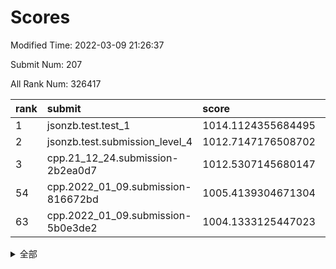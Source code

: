 # Scores

Modified Time: 2022-03-09 21:26:37

Submit Num: 207

All Rank Num: 326417

| rank |               submit               |       score        |       sigma        | pk_num |
| :--- | :--------------------------------- | :----------------- | :----------------- | :----- |
| 1    | jsonzb.test.test_1                 | 1014.1124355684495 | 0.8032147264111574 | 6309   |
| 2    | jsonzb.test.submission_level_4     | 1012.7147176508702 | 0.7777791646733822 | 6308   |
| 3    | cpp.21_12_24.submission-2b2ea0d7   | 1012.5307145680147 | 0.8066463818706137 | 6311   |
| 54   | cpp.2022_01_09.submission-816672bd | 1005.4139304671304 | 0.7159549971798939 | 6307   |
| 63   | cpp.2022_01_09.submission-5b0e3de2 | 1004.1333125447023 | 0.7138263535096591 | 6303   |


<details>
<summary>全部</summary>

| rank |                 submit                 |       score        |       sigma        | pk_num |
| :--- | :------------------------------------- | :----------------- | :----------------- | :----- |
| 1    | jsonzb.test.test_1                     | 1014.1124355684495 | 0.8032147264111574 | 6309   |
| 2    | jsonzb.test.submission_level_4         | 1012.7147176508702 | 0.7777791646733822 | 6308   |
| 3    | cpp.21_12_24.submission-2b2ea0d7       | 1012.5307145680147 | 0.8066463818706137 | 6311   |
| 4    | gobigger.level_3.submission_level_3_33 | 1012.3201690982634 | 0.7910588314696241 | 6310   |
| 5    | gobigger.level_3.submission_level_3_41 | 1012.112888206545  | 0.758427492092927  | 6308   |
| 6    | gobigger.level_3.submission_level_3_14 | 1011.9451678455863 | 0.7578506974918333 | 6305   |
| 7    | gobigger.level_3.submission_level_3_28 | 1011.4064959114115 | 0.7791509565432055 | 6305   |
| 8    | gobigger.level_3.submission_level_3_11 | 1011.2199838978379 | 0.7562229643016752 | 6304   |
| 9    | gobigger.level_3.submission_level_3_5  | 1010.923120793452  | 0.7664583121828547 | 6304   |
| 10   | gobigger.level_3.submission_level_3_15 | 1010.8128427597622 | 0.7763145622028154 | 6307   |
| 11   | gobigger.level_3.submission_level_3_36 | 1010.7231017889471 | 0.7471731855441653 | 6302   |
| 12   | gobigger.level_3.submission_level_3_16 | 1010.7044312156734 | 0.7327643287816721 | 6306   |
| 13   | gobigger.level_3.submission_level_3_24 | 1010.531684933095  | 0.7488523952980806 | 6307   |
| 14   | gobigger.level_3.submission_level_3_46 | 1010.5239388896255 | 0.7646494784572817 | 6306   |
| 15   | gobigger.level_3.submission_level_3_49 | 1010.5235328853199 | 0.7684584687765802 | 6307   |
| 16   | gobigger.level_3.submission_level_3_20 | 1010.5012013482873 | 0.7855940069349173 | 6308   |
| 17   | gobigger.level_3.submission_level_3_6  | 1010.3518682899794 | 0.7346545299579815 | 6310   |
| 18   | gobigger.level_3.submission_level_3_44 | 1010.329087904377  | 0.7699418773237185 | 6309   |
| 19   | gobigger.level_3.submission_level_3_2  | 1010.3188012579774 | 0.8024860908220138 | 6310   |
| 20   | gobigger.level_3.submission_level_3_42 | 1010.1504936481017 | 0.7617429592175738 | 6307   |
| 21   | gobigger.level_3.submission_level_3_37 | 1010.121056809336  | 0.7552125521819785 | 6309   |
| 22   | gobigger.level_3.submission_level_3_8  | 1010.0997082129804 | 0.7565615449378505 | 6305   |
| 23   | gobigger.level_3.submission_level_3_25 | 1010.0941096576865 | 0.75019965635361   | 6313   |
| 24   | gobigger.level_3.submission_level_3_30 | 1010.0928900393553 | 0.7636140111837577 | 6310   |
| 25   | gobigger.level_3.submission_level_3_27 | 1010.0701714447986 | 0.7457057583387114 | 6309   |
| 26   | gobigger.level_3.submission_level_3_48 | 1010.0376343251596 | 0.7527752641836624 | 6307   |
| 27   | gobigger.level_3.submission_level_3_43 | 1010.0277679579771 | 0.7410160868797222 | 6309   |
| 28   | gobigger.level_3.submission_level_3_10 | 1009.9788813716499 | 0.7670118882625966 | 6304   |
| 29   | gobigger.level_3.submission_level_3_1  | 1009.9330183971426 | 0.773873351136007  | 6298   |
| 30   | gobigger.level_3.submission_level_3_12 | 1009.8881050350277 | 0.748295926511377  | 6312   |
| 31   | gobigger.level_3.submission_level_3_40 | 1009.8738062303385 | 0.7559424473672348 | 6305   |
| 32   | gobigger.level_3.submission_level_3_17 | 1009.8644858319278 | 0.7408351027344479 | 6308   |
| 33   | gobigger.level_3.submission_level_3_7  | 1009.8087278333701 | 0.7466057413785271 | 6307   |
| 34   | gobigger.level_3.submission_level_3_0  | 1009.7794065058789 | 0.7569666274268784 | 6312   |
| 35   | gobigger.level_3.submission_level_3_29 | 1009.694543321104  | 0.7645935350983345 | 6306   |
| 36   | gobigger.level_3.submission_level_3_26 | 1009.4812682399422 | 0.7514403179298218 | 6310   |
| 37   | gobigger.level_3.submission_level_3_9  | 1009.4473452325972 | 0.733307168222016  | 6306   |
| 38   | gobigger.level_3.submission_level_3_21 | 1009.2750660879377 | 0.7388362854601254 | 6304   |
| 39   | gobigger.level_3.submission_level_3_19 | 1009.2548978631062 | 0.7519795687101257 | 6306   |
| 40   | gobigger.level_3.submission_level_3_13 | 1009.2210029336229 | 0.7411519354633519 | 6304   |
| 41   | gobigger.level_3.submission_level_3_22 | 1009.0952837656847 | 0.7658241689703389 | 6301   |
| 42   | gobigger.level_3.submission_level_3_23 | 1009.0627569061273 | 0.7594051352257974 | 6307   |
| 43   | gobigger.level_3.submission_level_3_35 | 1009.0602247588577 | 0.7379481867063785 | 6306   |
| 44   | gobigger.level_3.submission_level_3_34 | 1009.0142560371005 | 0.7178286907013794 | 6312   |
| 45   | gobigger.level_3.submission_level_3_32 | 1008.9919862854265 | 0.7533173828116484 | 6310   |
| 46   | gobigger.level_3.submission_level_3_3  | 1008.854983367018  | 0.7526401537077755 | 6309   |
| 47   | gobigger.level_3.submission_level_3_39 | 1008.7907479628249 | 0.7446584514402805 | 6314   |
| 48   | gobigger.level_3.submission_level_3_45 | 1008.5779469650751 | 0.7468160707684558 | 6307   |
| 49   | gobigger.level_3.submission_level_3_47 | 1008.42291593803   | 0.7487622754226501 | 6311   |
| 50   | gobigger.level_3.submission_level_3_31 | 1008.1885184282462 | 0.7620718491363603 | 6310   |
| 51   | gobigger.level_3.submission_level_3_18 | 1008.0881629303002 | 0.7430110866666249 | 6307   |
| 52   | gobigger.level_3.submission_level_3_38 | 1007.9508252646841 | 0.7529595169504036 | 6307   |
| 53   | gobigger.level_3.submission_level_3_4  | 1007.803738246473  | 0.7365860433184107 | 6306   |
| 54   | cpp.2022_01_09.submission-816672bd     | 1005.4139304671304 | 0.7159549971798939 | 6307   |
| 55   | gobigger.level_1.submission_level_1_46 | 1005.2442937003898 | 0.7171980619688788 | 6304   |
| 56   | gobigger.level_1.submission_level_1_20 | 1004.7350791635123 | 0.7282397537662825 | 6307   |
| 57   | gobigger.level_1.submission_level_1_29 | 1004.6645228686809 | 0.7110189185845059 | 6305   |
| 58   | gobigger.level_1.submission_level_1_19 | 1004.6154054019742 | 0.731376219418232  | 6311   |
| 59   | gobigger.level_1.submission_level_1_7  | 1004.4912597460102 | 0.7142087948581883 | 6309   |
| 60   | gobigger.level_1.submission_level_1_49 | 1004.3107355070541 | 0.7174347364791458 | 6314   |
| 61   | gobigger.level_1.submission_level_1_10 | 1004.2566929014154 | 0.7210870281007523 | 6311   |
| 62   | gobigger.level_1.submission_level_1_47 | 1004.2213348832147 | 0.715856526673274  | 6303   |
| 63   | cpp.2022_01_09.submission-5b0e3de2     | 1004.1333125447023 | 0.7138263535096591 | 6303   |
| 64   | gobigger.level_1.submission_level_1_1  | 1004.0737470077282 | 0.7165986277057261 | 6312   |
| 65   | gobigger.level_1.submission_level_1_28 | 1004.0451917998524 | 0.7154814673875699 | 6308   |
| 66   | gobigger.level_1.submission_level_1_35 | 1004.0175327849756 | 0.7125781245658556 | 6310   |
| 67   | gobigger.level_1.submission_level_1_12 | 1004.0001451560498 | 0.7130119616497232 | 6303   |
| 68   | gobigger.level_1.submission_level_1_39 | 1003.986491823075  | 0.7273349758928269 | 6306   |
| 69   | gobigger.level_1.submission_level_1_4  | 1003.7978632800476 | 0.7279819937921613 | 6309   |
| 70   | gobigger.level_1.submission_level_1_43 | 1003.7820489346993 | 0.711436417187455  | 6303   |
| 71   | gobigger.level_1.submission_level_1_27 | 1003.6772083700898 | 0.7254065476121451 | 6308   |
| 72   | gobigger.level_1.submission_level_1_13 | 1003.6717021670623 | 0.7083432940665241 | 6307   |
| 73   | gobigger.level_1.submission_level_1_23 | 1003.6610133961082 | 0.7142765652811875 | 6304   |
| 74   | gobigger.level_1.submission_level_1_16 | 1003.6532327275537 | 0.7122707026376759 | 6307   |
| 75   | gobigger.level_1.submission_level_1_31 | 1003.5890298035042 | 0.7052539338847392 | 6312   |
| 76   | gobigger.level_1.submission_level_1_41 | 1003.5098242307312 | 0.7141667554620027 | 6309   |
| 77   | gobigger.level_1.submission_level_1_17 | 1003.4936636528755 | 0.6996175206715304 | 6313   |
| 78   | gobigger.level_1.submission_level_1_37 | 1003.3686324710349 | 0.7230137340625473 | 6309   |
| 79   | gobigger.level_1.submission_level_1_42 | 1003.2762745810282 | 0.7177185409266565 | 6306   |
| 80   | gobigger.level_1.submission_level_1_45 | 1003.2513316663213 | 0.7190022805531433 | 6307   |
| 81   | gobigger.level_1.submission_level_1_25 | 1003.2061932166049 | 0.7136379549552669 | 6309   |
| 82   | gobigger.level_1.submission_level_1_38 | 1003.1794904666242 | 0.7181811913523548 | 6304   |
| 83   | gobigger.level_1.submission_level_1_6  | 1003.1379010843098 | 0.7107555620224796 | 6312   |
| 84   | gobigger.level_1.submission_level_1_18 | 1003.1181343339852 | 0.716556268576178  | 6312   |
| 85   | gobigger.level_1.submission_level_1_2  | 1003.0754486855103 | 0.718744467388453  | 6305   |
| 86   | gobigger.level_1.submission_level_1_48 | 1003.0731467266862 | 0.7115306815197883 | 6310   |
| 87   | gobigger.level_1.submission_level_1_5  | 1003.0594045686579 | 0.7106549823898842 | 6308   |
| 88   | gobigger.level_1.submission_level_1_36 | 1003.0005607584712 | 0.7057720919085443 | 6304   |
| 89   | gobigger.level_1.submission_level_1_9  | 1002.9920937333683 | 0.7146209713284186 | 6311   |
| 90   | gobigger.level_1.submission_level_1_11 | 1002.97025682491   | 0.7160638356180163 | 6314   |
| 91   | gobigger.level_1.submission_level_1_30 | 1002.9598490607139 | 0.7116941132807628 | 6306   |
| 92   | gobigger.level_1.submission_level_1_24 | 1002.9174153249235 | 0.7338505145518159 | 6307   |
| 93   | gobigger.level_1.submission_level_1_0  | 1002.8298529997289 | 0.7051275314775184 | 6305   |
| 94   | gobigger.level_1.submission_level_1_34 | 1002.7751316384657 | 0.7200428908313816 | 6311   |
| 95   | gobigger.level_1.submission_level_1_40 | 1002.7508422968982 | 0.7106115321770787 | 6303   |
| 96   | gobigger.level_1.submission_level_1_22 | 1002.4773082249617 | 0.7117404091929693 | 6310   |
| 97   | gobigger.level_1.submission_level_1_21 | 1002.4188479638038 | 0.7135421746357835 | 6310   |
| 98   | gobigger.level_1.submission_level_1_15 | 1002.4142709932873 | 0.7163315192688269 | 6301   |
| 99   | gobigger.level_1.submission_level_1_3  | 1002.304332968389  | 0.7022004750643328 | 6307   |
| 100  | gobigger.level_1.submission_level_1_33 | 1002.286279480214  | 0.7225970380231603 | 6306   |
| 101  | gobigger.level_1.submission_level_1_44 | 1002.2465207331117 | 0.7044621619059551 | 6307   |
| 102  | gobigger.level_1.submission_level_1_32 | 1002.1179472378636 | 0.7128266278843932 | 6308   |
| 103  | gobigger.level_1.submission_level_1_8  | 1001.884422606144  | 0.7109625934097968 | 6310   |
| 104  | gobigger.level_1.submission_level_1_14 | 1001.4816217617139 | 0.7049663877487456 | 6305   |
| 105  | gobigger.level_1.submission_level_1_26 | 1001.4419963995668 | 0.7120030711818522 | 6306   |
| 106  | gobigger.random.submission_random_28   | 998.1670670402473  | 0.7087730984824039 | 6309   |
| 107  | gobigger.random.submission_random_29   | 997.8616065036492  | 0.6977026796133327 | 6304   |
| 108  | gobigger.random.submission_random_45   | 997.27552576015    | 0.7002254339878764 | 6308   |
| 109  | gobigger.random.submission_random_23   | 997.2155837785336  | 0.7150328295339453 | 6303   |
| 110  | gobigger.random.submission_random_19   | 997.1955884266094  | 0.7151309974558082 | 6309   |
| 111  | gobigger.random.submission_random_39   | 997.1753984222664  | 0.7083526422529829 | 6306   |
| 112  | gobigger.random.submission_random_5    | 997.1628026759928  | 0.7150339703736807 | 6312   |
| 113  | gobigger.random.submission_random_46   | 996.8886770453902  | 0.7091944753340033 | 6311   |
| 114  | gobigger.random.submission_random_16   | 996.8150287176363  | 0.7068787234262712 | 6313   |
| 115  | gobigger.random.submission_random_8    | 996.7485967778746  | 0.7059347131887104 | 6307   |
| 116  | gobigger.random.submission_random_6    | 996.5739693491827  | 0.7091099924532204 | 6306   |
| 117  | gobigger.random.submission_random_20   | 996.5429531404757  | 0.7139796258720938 | 6309   |
| 118  | gobigger.random.submission_random_11   | 996.4209456381457  | 0.7193949361629011 | 6306   |
| 119  | gobigger.random.submission_random_0    | 996.3942012816786  | 0.7194069248516752 | 6308   |
| 120  | gobigger.random.submission_random_1    | 996.3747147661488  | 0.7047466378587282 | 6308   |
| 121  | gobigger.random.submission_random_4    | 996.3737947446984  | 0.7086842276505483 | 6305   |
| 122  | gobigger.random.submission_random_32   | 996.3468760369389  | 0.7076584583469219 | 6309   |
| 123  | gobigger.random.submission_random_15   | 996.3115093122777  | 0.7130772934334885 | 6311   |
| 124  | gobigger.random.submission_random_12   | 996.282708579562   | 0.7058812175447764 | 6306   |
| 125  | gobigger.random.submission_random_9    | 996.2681774533081  | 0.7154143093845718 | 6308   |
| 126  | gobigger.random.submission_random_36   | 996.264932281003   | 0.7164839207072105 | 6303   |
| 127  | gobigger.random.submission_random_30   | 996.2400314803994  | 0.7134752323116715 | 6308   |
| 128  | gobigger.random.submission_random_44   | 996.2371813491659  | 0.7103758258538735 | 6310   |
| 129  | gobigger.random.submission_random_27   | 996.0753231995371  | 0.7114970868561543 | 6307   |
| 130  | gobigger.random.submission_random_14   | 996.0702775603673  | 0.7274612069124651 | 6311   |
| 131  | gobigger.random.submission_random_17   | 995.9873521786773  | 0.7216212119499322 | 6312   |
| 132  | gobigger.random.submission_random_34   | 995.8094936960517  | 0.7039174223232574 | 6307   |
| 133  | gobigger.random.submission_random_40   | 995.8029311852815  | 0.708354855066601  | 6309   |
| 134  | gobigger.random.submission_random_25   | 995.7555033974207  | 0.7129120692855436 | 6311   |
| 135  | gobigger.random.submission_random_33   | 995.7114632340671  | 0.7207211159701077 | 6305   |
| 136  | gobigger.random.submission_random_42   | 995.678546411396   | 0.7053493988287197 | 6308   |
| 137  | gobigger.random.submission_random_26   | 995.610512077011   | 0.7047647487963797 | 6309   |
| 138  | gobigger.random.submission_random_24   | 995.5513713629938  | 0.7202888206872508 | 6306   |
| 139  | gobigger.random.submission_random_18   | 995.5388062740803  | 0.7174893269768856 | 6307   |
| 140  | gobigger.random.submission_random_13   | 995.5137944478331  | 0.7078284729860266 | 6306   |
| 141  | gobigger.random.submission_random_2    | 995.5057759605908  | 0.7075805598243673 | 6308   |
| 142  | gobigger.random.submission_random_48   | 995.4915073850216  | 0.711908170325373  | 6308   |
| 143  | gobigger.random.submission_random_49   | 995.4458532649883  | 0.7032447919974545 | 6304   |
| 144  | gobigger.random.submission_random_10   | 995.4248322212719  | 0.7055757865503689 | 6307   |
| 145  | gobigger.random.submission_random_21   | 995.3818647102387  | 0.7190941410310198 | 6309   |
| 146  | gobigger.random.submission_random_31   | 995.374301429539   | 0.730689710988202  | 6305   |
| 147  | gobigger.random.submission_random_47   | 995.3215773735852  | 0.7117925498081497 | 6304   |
| 148  | gobigger.random.submission_random_35   | 995.2453108194861  | 0.709422199735028  | 6309   |
| 149  | gobigger.random.submission_random_38   | 995.2405116989705  | 0.7154818884071328 | 6308   |
| 150  | gobigger.random.submission_random_7    | 995.2223196989283  | 0.7127657286306618 | 6311   |
| 151  | gobigger.random.submission_random_22   | 995.1559821095954  | 0.7104079078863821 | 6308   |
| 152  | gobigger.random.submission_random_37   | 994.962999761041   | 0.7135260861075532 | 6303   |
| 153  | gobigger.random.submission_random_43   | 994.9420307955177  | 0.7243191389392951 | 6308   |
| 154  | gobigger.random.submission_random_41   | 994.9348051990761  | 0.6947680051982662 | 6307   |
| 155  | gobigger.random.submission_random_3    | 994.7985134326128  | 0.7320110983541819 | 6306   |
| 156  | gobigger.level_2.submission_level_2_10 | 994.0864664153873  | 0.736982251772461  | 6303   |
| 157  | gobigger.level_2.submission_level_2_31 | 993.8250357249764  | 0.7130765322140854 | 6304   |
| 158  | gobigger.level_2.submission_level_2_41 | 993.8187677966462  | 0.7284938269766813 | 6307   |
| 159  | gobigger.level_2.submission_level_2_49 | 993.7801084674137  | 0.7337258106929149 | 6308   |
| 160  | gobigger.level_2.submission_level_2_30 | 993.6077573818914  | 0.7391571449747517 | 6310   |
| 161  | gobigger.level_2.submission_level_2_14 | 993.5189339917061  | 0.7297476538541195 | 6308   |
| 162  | gobigger.level_2.submission_level_2_2  | 993.4610007889356  | 0.7417829459143173 | 6309   |
| 163  | gobigger.level_2.submission_level_2_12 | 993.2331569323472  | 0.7389008288605591 | 6309   |
| 164  | gobigger.level_2.submission_level_2_45 | 993.2089517121111  | 0.7370839262029817 | 6307   |
| 165  | gobigger.level_2.submission_level_2_48 | 993.163270153491   | 0.7408231611150113 | 6303   |
| 166  | gobigger.level_2.submission_level_2_8  | 993.1487993521586  | 0.7675591567160464 | 6309   |
| 167  | gobigger.level_2.submission_level_2_18 | 993.1015972052568  | 0.728135579696045  | 6309   |
| 168  | gobigger.level_2.submission_level_2_9  | 993.0394862879832  | 0.7197877511849786 | 6309   |
| 169  | gobigger.level_2.submission_level_2_34 | 992.8519284516664  | 0.7326842636598225 | 6311   |
| 170  | gobigger.level_2.submission_level_2_13 | 992.7719128982561  | 0.7370091777548322 | 6308   |
| 171  | gobigger.level_2.submission_level_2_43 | 992.6300457631495  | 0.7360747935887162 | 6305   |
| 172  | gobigger.level_2.submission_level_2_21 | 992.6041512409531  | 0.7406726928225117 | 6308   |
| 173  | gobigger.level_2.submission_level_2_32 | 992.5564206307522  | 0.7461025835483239 | 6313   |
| 174  | gobigger.level_2.submission_level_2_44 | 992.4618172335832  | 0.7529064263464973 | 6300   |
| 175  | gobigger.level_2.submission_level_2_19 | 992.4566522412773  | 0.7343961497214211 | 6304   |
| 176  | gobigger.level_2.submission_level_2_29 | 992.4522375978959  | 0.7402271731446887 | 6310   |
| 177  | gobigger.level_2.submission_level_2_7  | 992.361508958494   | 0.7192429681551593 | 6309   |
| 178  | gobigger.level_2.submission_level_2_22 | 992.3421535575369  | 0.7257987969570596 | 6308   |
| 179  | gobigger.level_2.submission_level_2_27 | 992.3336204964781  | 0.7515665890197695 | 6307   |
| 180  | gobigger.level_2.submission_level_2_26 | 992.3061311986834  | 0.7414406391296028 | 6310   |
| 181  | gobigger.level_2.submission_level_2_40 | 992.0012148143338  | 0.742589504313888  | 6310   |
| 182  | gobigger.level_2.submission_level_2_3  | 991.9974970244114  | 0.739134479111274  | 6310   |
| 183  | gobigger.level_2.submission_level_2_39 | 991.9432498589343  | 0.7440873697417112 | 6308   |
| 184  | gobigger.level_2.submission_level_2_46 | 991.7086291343765  | 0.7621305240316915 | 6307   |
| 185  | gobigger.level_2.submission_level_2_24 | 991.6892922386616  | 0.7607287847359445 | 6310   |
| 186  | gobigger.level_2.submission_level_2_28 | 991.673072004964   | 0.728334108923157  | 6308   |
| 187  | gobigger.level_2.submission_level_2_20 | 991.591951932731   | 0.7617555676870397 | 6304   |
| 188  | gobigger.level_2.submission_level_2_4  | 991.4965580406034  | 0.7397326419235043 | 6306   |
| 189  | gobigger.level_2.submission_level_2_47 | 991.48791245582    | 0.7554285463223253 | 6308   |
| 190  | gobigger.level_2.submission_level_2_17 | 991.4531152393001  | 0.7529150398399874 | 6309   |
| 191  | gobigger.level_2.submission_level_2_36 | 991.4245153660582  | 0.7405037436883163 | 6313   |
| 192  | gobigger.level_2.submission_level_2_5  | 991.339670886846   | 0.7566860191664087 | 6310   |
| 193  | gobigger.level_2.submission_level_2_16 | 991.2628830678483  | 0.7484494215001953 | 6308   |
| 194  | gobigger.level_2.submission_level_2_0  | 991.1678281282461  | 0.7433018399832112 | 6309   |
| 195  | gobigger.level_2.submission_level_2_38 | 991.1654803567764  | 0.7599517407046961 | 6307   |
| 196  | gobigger.level_2.submission_level_2_35 | 991.0454428993397  | 0.7318499359955379 | 6306   |
| 197  | gobigger.level_2.submission_level_2_23 | 990.9856969733231  | 0.741011280742439  | 6308   |
| 198  | gobigger.level_2.submission_level_2_1  | 990.968394358765   | 0.7557709123839912 | 6306   |
| 199  | gobigger.level_2.submission_level_2_42 | 990.9671338100521  | 0.7447117959707887 | 6307   |
| 200  | gobigger.level_2.submission_level_2_11 | 990.8804567801465  | 0.7680972268100686 | 6308   |
| 201  | gobigger.level_2.submission_level_2_6  | 990.6114973607658  | 0.7677126151302038 | 6311   |
| 202  | gobigger.level_2.submission_level_2_37 | 990.3828610690553  | 0.7702137942856745 | 6307   |
| 203  | gobigger.level_2.submission_level_2_33 | 990.3667791232257  | 0.76736173833315   | 6309   |
| 204  | gobigger.level_2.submission_level_2_25 | 990.0033612617137  | 0.7817914281145038 | 6309   |
| 205  | gobigger.level_2.submission_level_2_15 | 989.8926063405902  | 0.7618359355953465 | 6306   |
| 206  | gobigger.none.submission_none_0        | 978.3197091392094  | 1.2224668174829325 | 6304   |
| 207  | gobigger.none.submission_none_1        | 977.0242530445133  | 1.402452512293898  | 6301   |

</details>